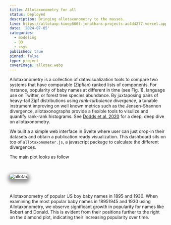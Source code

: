 ```yaml
---
title: Allotaxonometry for all
status: Deployed
description: Bringing allotaxonometry to the masses. 
live: https://allotaxp-kioep666t-jonathans-projects-ac4d4277.vercel.app/
date: '2024-07-05'
categories:
  - modeling
  - D3
  - csys
published: true
pinned: false
type: project
coverImage: allotax.webp
---
```

<script>
	import allotax from '$lib/assets/allotax.webp';
</script>

Allotaxonometry is a collection of datavisualization tools to compare two systems that have comparable (Zipfian) ranked lists of components. For instance, popularity of baby names at different in time (see Fig. 1), language use on Twitter, or forest tree species abundance. By juxtaposing pairs of heavy-tail Zipf distributions using _rank-turbulence divergence_, a tunable instrument improving on well known metrics such as the Jensen-Shannon divergence, allotaxonographs provide a flexible tools to visulize and quantify rank-rank histograms. See [Dodds et al. 2020](https://www.semanticscholar.org/reader/9afd434304a24928c3d4f13083a4a1e0df2321b5) for a deep, deep dive on allotaxonometry.

We built a a simple web interface in Svelte where user can just drop-in their datasets and obtain a publication ready visualization. This dashboard sits on top of `allotaxonometer.js`, a javascript package to calculate the different divergences.

The main plot looks as follow

<img alt="allotax" class="image" src={allotax} />

Allotaxonometry of popular US boy baby names in 1895 and 1930. When examining the most popular baby names in 18951945 and 1930 using Allotaxonometry, we observe significant growth in popularity for names like Robert and Donald. This is evident from their positions further to the right on the diamond plot, indicating their increasing popularity over time. 

<!-- The tunable histogram plot on the right provides additional insight into the magnitude of their growth, as they moved from ranks 638 and 3024 in 1945 to first and second rank in 1995, respectively. The interactive equation on the left top corner shows that we have used an $\alpha=0.92$ to determine the relative importance of rare baby names relative to common ones [DESCRIBE RTD BETTER]. Mary and Linda lost the baby name lottery during the same period. [TODO: figure out why stroke-width of cells appears so thick?! We need to improve our export of SVG more generally. Labels are too small at the moment. -->

<style>
  .image {
    margin-top: 2rem;
    margin-bottom: 2rem;
    box-shadow: 0 0 0 0.75px rgba(128, 128, 128, 0.2), 0 6px 12px 6px rgba(0, 0, 0, 0.4);
    border-radius: 8px;
  }
  
</style>